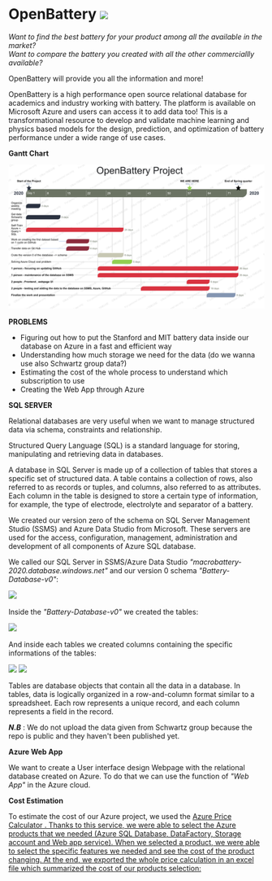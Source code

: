 # OpenBattery                 <img src="doc/LOGO_2.png" with="110" height="110">

*Want to find the best battery for your product among all the available in the market?*                                       
*Want to compare the battery you created with all the other commerciallly available?*

OpenBattery will provide you all the information and more!

OpenBattery is a high performance open source relational database for academics and industry working with battery.
The platform is available on Microsoft Azure and users can access it to add data too!
This is a transformational resource to develop and validate machine learning and physics based models for the design, prediction, and optimization of battery performance under a wide range of use cases.

**Gantt Chart**

<img src="doc/05_27_Gantt.png">


**PROBLEMS**
- Figuring out how to put the Stanford and MIT battery data inside our database on Azure in a fast and efficient way
- Understanding how much storage we need for the data (do we wanna use also Schwartz group data?)
- Estimating the cost of the whole process to understand which subscription to use
- Creating the Web App through Azure

**SQL SERVER**

Relational databases are very useful when we want to manage structured data via schema, constraints and relationship.

Structured Query Language (SQL) is a standard language for storing, manipulating and retrieving data in databases.

A database in SQL Server is made up of a collection of tables that stores a specific set of structured data. A table contains a collection of rows, also referred to as records or tuples, and columns, also referred to as attributes. Each column in the table is designed to store a certain type of information, for example, the type of electrode, electrolyte and separator of a battery.

We created our version zero of the schema on SQL Server Management Studio (SSMS) and Azure Data Studio from Microsoft.
These servers are used for the access, configuration, management, administration and development of all components of Azure SQL database.

We called our SQL Server in SSMS/Azure Data Studio *"macrobattery-2020.database.windows.net"* and our version 0 schema *"Battery-Database-v0"*:

<img src="doc/macrobattery_database.png">

Inside the *"Battery-Database-v0"* we created the tables:

<img src="doc/Tables.png">

And inside each tables we created columns containing the specific informations of the tables:

<img src="doc/cell_columns.png">

<img src="doc/columns.png">

Tables are database objects that contain all the data in a database. In tables, data is logically organized in a row-and-column format similar to a spreadsheet. Each row represents a unique record, and each column represents a field in the record. 

***N.B*** : We do not upload the data given from Schwartz group because the repo is public and they haven't been published yet.

**Azure Web App**

We want to create a User interface design Webpage with the relational database created on Azure. To do that we can use the function of *"Web App"* in the Azure cloud.

**Cost Estimation**

To estimate the cost of our Azure project, we used the <a href="https://azure.microsoft.com/it-it/pricing/calculator/">Azure Price Calculator .
Thanks to this service, we were able to select the Azure products that we needed (Azure SQL Database, DataFactory, Storage account and Web app service). When we selected a product, we were able to select the specific features we needed and see the cost of the product changing. At the end, we exported the whole price calculation in an excel file which summarized the cost of our products selection:

